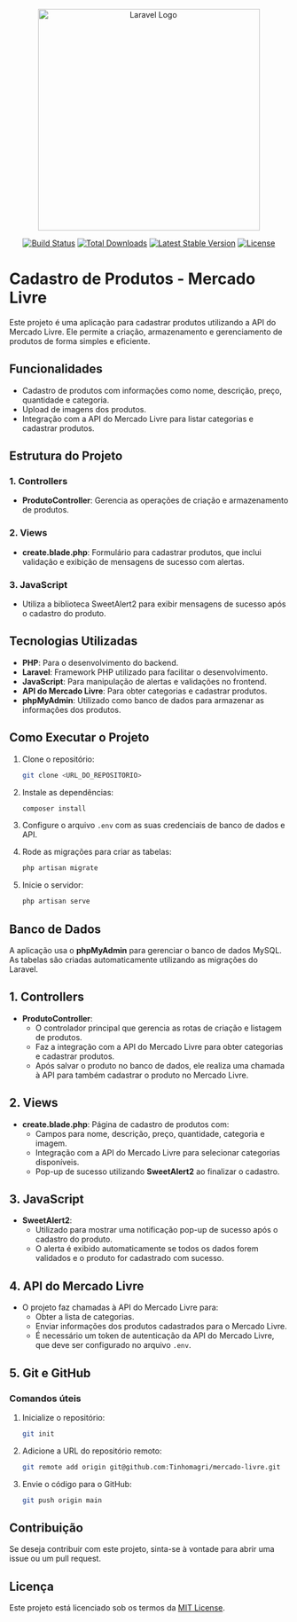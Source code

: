 <p align="center"><a href="https://laravel.com" target="_blank"><img src="https://raw.githubusercontent.com/laravel/art/master/logo-lockup/5%20SVG/2%20CMYK/1%20Full%20Color/laravel-logolockup-cmyk-red.svg" width="400" alt="Laravel Logo"></a></p>

<p align="center">
<a href="https://github.com/laravel/framework/actions"><img src="https://github.com/laravel/framework/workflows/tests/badge.svg" alt="Build Status"></a>
<a href="https://packagist.org/packages/laravel/framework"><img src="https://img.shields.io/packagist/dt/laravel/framework" alt="Total Downloads"></a>
<a href="https://packagist.org/packages/laravel/framework"><img src="https://img.shields.io/packagist/v/laravel/framework" alt="Latest Stable Version"></a>
<a href="https://packagist.org/packages/laravel/framework"><img src="https://img.shields.io/packagist/l/laravel/framework" alt="License"></a>
</p>


# Cadastro de Produtos - Mercado Livre

Este projeto é uma aplicação para cadastrar produtos utilizando a API do Mercado Livre. Ele permite a criação, armazenamento e gerenciamento de produtos de forma simples e eficiente.

## Funcionalidades

- Cadastro de produtos com informações como nome, descrição, preço, quantidade e categoria.
- Upload de imagens dos produtos.
- Integração com a API do Mercado Livre para listar categorias e cadastrar produtos.

## Estrutura do Projeto

### 1. **Controllers**

- **ProdutoController**: Gerencia as operações de criação e armazenamento de produtos.

### 2. **Views**

- **create.blade.php**: Formulário para cadastrar produtos, que inclui validação e exibição de mensagens de sucesso com alertas.

### 3. **JavaScript**

- Utiliza a biblioteca SweetAlert2 para exibir mensagens de sucesso após o cadastro do produto.

## Tecnologias Utilizadas

- **PHP**: Para o desenvolvimento do backend.
- **Laravel**: Framework PHP utilizado para facilitar o desenvolvimento.
- **JavaScript**: Para manipulação de alertas e validações no frontend.
- **API do Mercado Livre**: Para obter categorias e cadastrar produtos.
- **phpMyAdmin**: Utilizado como banco de dados para armazenar as informações dos produtos.

## Como Executar o Projeto

1. Clone o repositório:
   ```bash
   git clone <URL_DO_REPOSITORIO>


2. Instale as dependências:
    ```bash
   composer install

3. Configure o arquivo `.env` com as suas credenciais de banco de dados e API.

4. Rode as migrações para criar as tabelas:
    ```bash
    php artisan migrate
    ```

5. Inicie o servidor:
    ```bash
    php artisan serve
    ```

## Banco de Dados

A aplicação usa o **phpMyAdmin** para gerenciar o banco de dados MySQL. As tabelas são criadas automaticamente utilizando as migrações do Laravel.

## 1. Controllers

- **ProdutoController**:
    - O controlador principal que gerencia as rotas de criação e listagem de produtos.
    - Faz a integração com a API do Mercado Livre para obter categorias e cadastrar produtos.
    - Após salvar o produto no banco de dados, ele realiza uma chamada à API para também cadastrar o produto no Mercado Livre.

## 2. Views

- **create.blade.php**: Página de cadastro de produtos com:
    - Campos para nome, descrição, preço, quantidade, categoria e imagem.
    - Integração com a API do Mercado Livre para selecionar categorias disponíveis.
    - Pop-up de sucesso utilizando **SweetAlert2** ao finalizar o cadastro.

## 3. JavaScript

- **SweetAlert2**:
    - Utilizado para mostrar uma notificação pop-up de sucesso após o cadastro do produto.
    - O alerta é exibido automaticamente se todos os dados forem validados e o produto for cadastrado com sucesso.

## 4. API do Mercado Livre

- O projeto faz chamadas à API do Mercado Livre para:
    - Obter a lista de categorias.
    - Enviar informações dos produtos cadastrados para o Mercado Livre.
    - É necessário um token de autenticação da API do Mercado Livre, que deve ser configurado no arquivo `.env`.

## 5. Git e GitHub

### Comandos úteis

1. Inicialize o repositório:
    ```bash
    git init
    ```

2. Adicione a URL do repositório remoto:
    ```bash
    git remote add origin git@github.com:Tinhomagri/mercado-livre.git
    ```

3. Envie o código para o GitHub:
    ```bash
    git push origin main
    ```

## Contribuição

Se deseja contribuir com este projeto, sinta-se à vontade para abrir uma issue ou um pull request.

## Licença

Este projeto está licenciado sob os termos da [MIT License](LICENSE).
